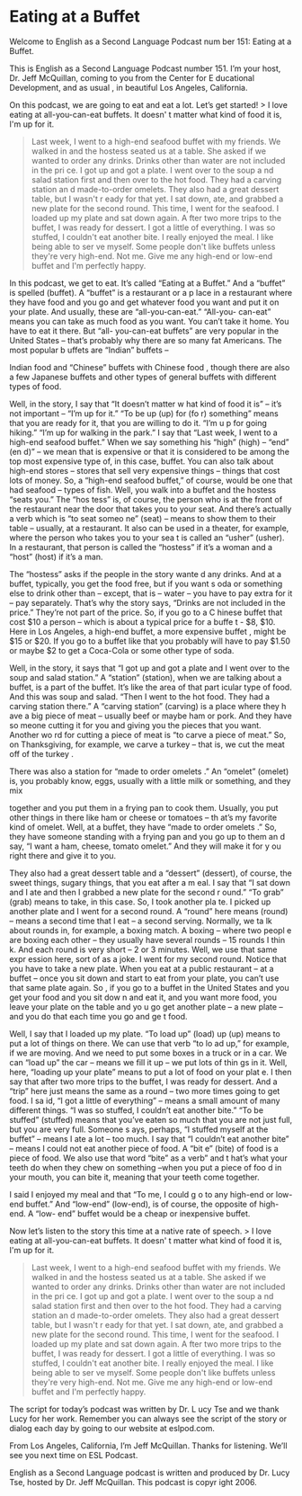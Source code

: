 # Eating at a Buffet

Welcome to English as a Second Language Podcast num ber 151: Eating at a Buffet.

This is English as a Second Language Podcast number  151. I’m your host, Dr. Jeff McQuillan, coming to you from the Center for E ducational Development, and as usual , in beautiful Los Angeles, California.

On this podcast, we are going to eat and eat a lot.  Let’s get started! > I love eating at all-you-can-eat buffets. It doesn' t matter what kind of food it is, I'm up for it.
> Last week, I went to a high-end seafood buffet with  my friends. We walked in and the hostess seated us at a table. She asked if we wanted to order any drinks. Drinks other than water are not included in the pri ce.
> I got up and got a plate. I went over to the soup a nd salad station first and then over to the hot food. They had a carving station an d made-to-order omelets. They also had a great dessert table, but I wasn't r eady for that yet. I sat down, ate, and grabbed a new plate for the second round. This time, I went for the seafood. I loaded up my plate and sat down again. A fter two more trips to the buffet, I was ready for dessert. I got a little of everything. I was so stuffed, I couldn't eat another bite.
> I really enjoyed the meal. I like being able to ser ve myself. Some people don't like buffets unless they're very high-end. Not me. Give me any high-end or low-end buffet and I'm perfectly happy.

In this podcast, we get to eat. It’s called “Eating  at a Buffet.” And a “buffet” is spelled (buffet). A “buffet” is a restaurant or a p lace in a restaurant where they have food and you go and get whatever food you want  and put it on your plate. And usually, these are “all-you-can-eat.” “All-you- can-eat” means you can take as much food as you want. You can’t take it home. You have to eat it there. But “all- you-can-eat buffets” are very popular in the United  States – that’s probably why there are so many fat Americans. The most popular b uffets are “Indian” buffets –

Indian food and “Chinese” buffets with Chinese food , though there are also a few Japanese buffets and other types of general buffets  with different types of food.

Well, in the story, I say that “It doesn’t matter w hat kind of food it is” – it’s not important – “I’m up for it.” “To be up (up) for (fo r) something” means that you are ready for it, that you are willing to do it. “I’m u p for going hiking.” “I’m up for walking in the park.” I say that “Last week, I went  to a high-end seafood buffet.” When we say something his “high” (high) – “end” (en d)” – we mean that is expensive or that it is considered to be among the top most expensive type of, in this case, buffet. You can also talk about high-end  stores – stores that sell very expensive things – things that cost lots of money. So, a “high-end seafood buffet,” of course, would be one that had seafood –  types of fish. Well, you walk into a buffet and the hostess “seats you.” The “hos tess” is, of course, the person who is at the front of the restaurant near the door  that takes you to your seat. And there’s actually a verb which is “to seat someo ne” (seat) – means to show them to their table – usually, at a restaurant. It also can be used in a theater, for example, where the person who takes you to your sea t is called an “usher” (usher). In a restaurant, that person is called the  “hostess” if it’s a woman and a “host” (host) if it’s a man.

The “hostess” asks if the people in the story wante d any drinks. And at a buffet, typically, you get the food free, but if you want s oda or something else to drink other than – except, that is – water – you have to pay extra for it – pay separately. That’s why the story says, “Drinks are not included in the price.” They’re not part of the price. So, if you go to a C hinese buffet that cost $10 a person – which is about a typical price for a buffe t - $8, $10. Here in Los Angeles, a high-end buffet, a more expensive buffet , might be $15 or $20. If you go to a buffet like that you probably will have to pay $1.50 or maybe $2 to get a Coca-Cola or some other type of soda.

Well, in the story, it says that “I got up and got a plate and I went over to the soup and salad station.” A “station” (station), when we are talking about a buffet, is a part of the buffet. It’s like the area of that part icular type of food. And this was soup and salad. “Then I went to the hot food. They had a carving station there.” A “carving station” (carving) is a place where they h ave a big piece of meat – usually beef or maybe ham or pork. And they have so meone cutting it for you and giving you the pieces that you want. Another wo rd for cutting a piece of meat is “to carve a piece of meat.” So, on Thanksgiving,  for example, we carve a turkey – that is, we cut the meat off of the turkey .

There was also a station for “made to order omelets .” An “omelet” (omelet) is, you probably know, eggs, usually with a little milk   or something, and they mix

together and you put them in a frying pan to cook them. Usually, you put other things in there like ham or cheese or tomatoes – th at’s my favorite kind of omelet. Well, at a buffet, they have “made to order omelets .” So, they have someone standing with a frying pan and you go up to them an d say, “I want a ham, cheese, tomato omelet.” And they will make it for y ou right there and give it to you.

They also had a great dessert table and a “dessert”  (dessert), of course, the sweet things, sugary things, that you eat after a m eal. I say that “I sat down and I ate and then I grabbed a new plate for the second r ound.” “To grab” (grab) means to take, in this case. So, I took another pla te. I picked up another plate and I went for a second round. A “round” here means  (round) – means a second time that I eat – a second serving. Normally, we ta lk about rounds in, for example, a boxing match. A boxing – where two peopl e are boxing each other – they usually have several rounds – 15 rounds I thin k. And each round is very short – 2 or 3 minutes. Well, we use that same expr ession here, sort of as a joke. I went for my second round. Notice that you have to  take a new plate. When you eat at a public restaurant – at a buffet – once you  sit down and start to eat from your plate, you can’t use that same plate again. So , if you go to a buffet in the United States and you get your food and you sit dow n and eat it, and you want more food, you leave your plate on the table and yo u go get another plate – a new plate – and you do that each time you go and ge t food.

Well, I say that I loaded up my plate. “To load up”  (load) up (up) means to put a lot of things on there. We can use that verb “to lo ad up,” for example, if we are moving. And we need to put some boxes in a truck or  in a car. We can “load up” the car – means we fill it up – we put lots of thin gs in it. Well, here, “loading up your plate” means to put a lot of food on your plat e. I then say that after two more trips to the buffet, I was ready for dessert. And a  “trip” here just means the same as a round – two more times going to get food. I sa id, “I got a little of everything” – means a small amount of many different things. “I  was so stuffed, I couldn’t eat another bite.” “To be stuffed” (stuffed) means that  you’ve eaten so much that you are not just full, but you are very full. Someone s ays, perhaps, “I stuffed myself at the buffet” – means I ate a lot – too much. I say that “I couldn’t eat another bite” – means I could not eat another piece of food. A “bit e” (bite) of food is a piece of food. We also use that word “bite” as a verb” and t hat’s what your teeth do when they chew on something –when you put a piece of foo d in your mouth, you can bite it, meaning that your teeth come together.

I said I enjoyed my meal and that “To me, I could g o to any high-end or low-end buffet.” And “low-end” (low-end), is of course, the  opposite of high-end. A “low- end” buffet would be a cheap or inexpensive buffet.

 Now let’s listen to the story this time at a native  rate of speech. > I love eating at all-you-can-eat buffets. It doesn' t matter what kind of food it is, I'm up for it.
> Last week, I went to a high-end seafood buffet with  my friends. We walked in and the hostess seated us at a table. She asked if we wanted to order any drinks. Drinks other than water are not included in the pri ce.
> I got up and got a plate. I went over to the soup a nd salad station first and then over to the hot food. They had a carving station an d made-to-order omelets. They also had a great dessert table, but I wasn't r eady for that yet. I sat down, ate, and grabbed a new plate for the second round. This time, I went for the seafood. I loaded up my plate and sat down again. A fter two more trips to the buffet, I was ready for dessert. I got a little of everything. I was so stuffed, I couldn't eat another bite.
> I really enjoyed the meal. I like being able to ser ve myself. Some people don't like buffets unless they're very high-end. Not me. Give me any high-end or low-end buffet and I'm perfectly happy.

The script for today’s podcast was written by Dr. L ucy Tse and we thank Lucy for her work. Remember you can always see the script of  the story or dialog each day by going to our website at eslpod.com.

From Los Angeles, California, I’m Jeff McQuillan. Thanks for listening. We’ll see you next time on ESL Podcast.

English as a Second Language podcast is written and  produced by Dr. Lucy Tse, hosted by Dr. Jeff McQuillan. This podcast is copyr ight 2006.


